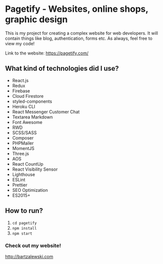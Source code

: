 # Pagetify - Websites, online shops, graphic design

This is my project for creating a complex website for web developers. It will contain things like blog, authentication, forms etc. As always, feel free to view my code!

Link to the website: https://pagetify.com/

## What kind of technologies did I use?

- React.js
- Redux
- Firebase
- Cloud Firestore
- styled-components
- Heroku CLI
- React Messenger Customer Chat
- Textarea Markdown
- Font Awesome
- RWD
- SCSS/SASS
- Composer
- PHPMailer
- MomentJS
- Three.js
- AOS
- React CountUp
- React Visibility Sensor
- Lighthouse
- ESLint
- Prettier
- SEO Optimization
- ES2015+

## How to run?

1. `cd pagetify`
2. `npm install`
3. `npm start`

### Check out my website!

http://bartzalewski.com
